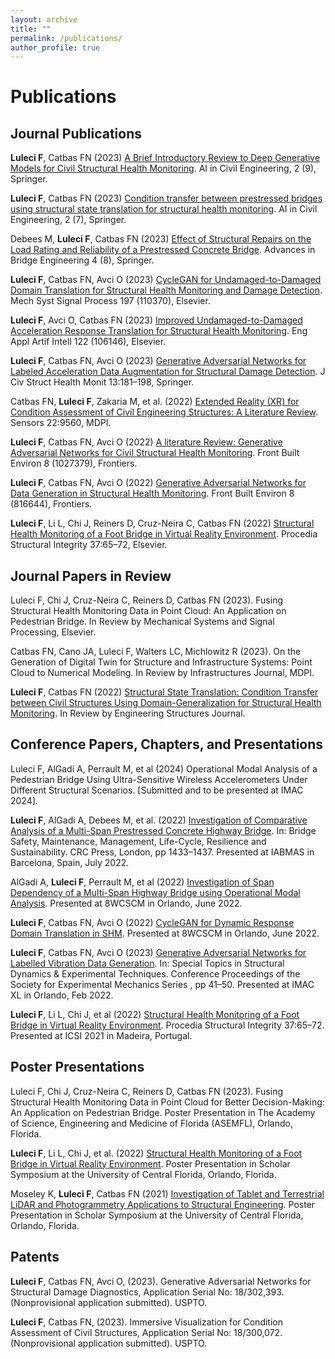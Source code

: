 ```yaml
---
layout: archive
title: ""
permalink: /publications/
author_profile: true
---
```


# Publications

## Journal Publications

**Luleci F**, Catbas FN (2023) [A Brief Introductory Review to Deep Generative Models for Civil Structural Health Monitoring](https://doi.org/10.1007/s43503-023-00017-z). AI in Civil Engineering, 2 (9), Springer.

**Luleci F**, Catbas FN (2023) [Condition transfer between prestressed bridges using structural state translation for structural health monitoring](https://doi.org/10.1007/s43503-023-00016-0). AI in Civil Engineering, 2 (7), Springer.

Debees M, **Luleci F**, Catbas FN (2023) [Effect of Structural Repairs on the Load Rating and Reliability of a Prestressed Concrete Bridge](https://doi.org/10.1186/s43251-023-00087-0). Advances in Bridge Engineering 4 (8), Springer.

**Luleci F**, Catbas FN, Avci O (2023) [CycleGAN for Undamaged-to-Damaged Domain Translation for Structural Health Monitoring and Damage Detection]( https://doi.org/10.1016/j.ymssp.2023.110370). Mech Syst Signal Process 197 (110370), Elsevier. 

**Luleci F**, Avci O, Catbas FN (2023) [Improved Undamaged-to-Damaged Acceleration Response Translation for Structural Health Monitoring](https://doi.org/10.1016/j.engappai.2023.106146). Eng Appl Artif Intell 122 (106146), Elsevier. 

**Luleci F**, Catbas FN, Avci O (2023) [Generative Adversarial Networks for Labeled Acceleration Data Augmentation for Structural Damage Detection](https://doi.org/10.1007/s13349-022-00627-8). J Civ Struct Health Monit 13:181–198, Springer. 

Catbas FN, **Luleci F**, Zakaria M, et al. (2022) [Extended Reality (XR) for Condition Assessment of Civil Engineering Structures: A Literature Review](https://doi.org/10.3390/s22239560). Sensors 22:9560, MDPI.  

**Luleci F**, Catbas FN, Avci O (2022) [A literature Review: Generative Adversarial Networks for Civil Structural Health Monitoring](https://doi.org/10.3389/fbuil.2022.1027379). Front Built Environ 8 (1027379), Frontiers.

**Luleci F**, Catbas FN, Avci O (2022) [Generative Adversarial Networks for Data Generation in Structural Health Monitoring](https://doi.org/10.3389/fbuil.2022.816644). Front Built Environ 8 (816644), Frontiers. 

**Luleci F**, Li L, Chi J, Reiners D, Cruz-Neira C, Catbas FN (2022) [Structural Health Monitoring of a Foot Bridge in Virtual Reality Environment](https://doi.org/10.1016/j.prostr.2022.01.060). Procedia Structural Integrity 37:65–72, Elsevier.


## Journal Papers in Review

Luleci F, Chi J, Cruz-Neira C, Reiners D, Catbas FN (2023). Fusing Structural Health Monitoring Data in Point Cloud: An Application on Pedestrian Bridge. In Review by Mechanical Systems and Signal Processing, Elsevier.

Catbas FN, Cano JA, Luleci F, Walters LC, Michlowitz R (2023). On the Generation of Digital Twin for Structure and Infrastructure Systems: Point Cloud to Numerical Modeling. In Review by Infrastructures Journal, MDPI.

**Luleci F**, Catbas FN (2022) [Structural State Translation: Condition Transfer between Civil Structures Using Domain-Generalization for Structural Health Monitoring](https://doi.org/10.48550/arXiv.2212.14048). In Review by Engineering Structures Journal. 

## Conference Papers, Chapters, and Presentations

Luleci F, AlGadi A, Perrault M, et al (2024) Operational Modal Analysis of a Pedestrian Bridge Using Ultra-Sensitive Wireless Accelerometers Under Different Structural Scenarios. [Submitted and to be presented at IMAC 2024].

**Luleci F**, AlGadi A, Debees M, et al. (2022) [Investigation of Comparative Analysis of a Multi-Span Prestressed Concrete Highway Bridge](http://dx.doi.org/10.1201/9781003322641-174). In: Bridge Safety, Maintenance, Management, Life-Cycle, Resilience and Sustainability. CRC Press, London, pp 1433–1437. Presented at IABMAS in Barcelona, Spain, July 2022.

AlGadi A, **Luleci F**, Perrault M, et al (2022) [Investigation of Span Dependency of a Multi-Span Highway Bridge using Operational Modal Analysis](https://www.researchgate.net/publication/371251319_Investigation_of_Span_Dependency_of_a_Multi-Span_Highway_Bridge). Presented at 8WCSCM in Orlando, June 2022.

**Luleci F**, Catbas FN, Avci O (2022) [CycleGAN for Dynamic Response Domain Translation in SHM](https://www.researchgate.net/publication/371251316_CycleGAN_for_Dynamic_Response_Domain_Translation_in_SHM). Presented at 8WCSCM in Orlando, June 2022.

**Luleci F**, Catbas FN, Avci O (2023) [Generative Adversarial Networks for Labelled Vibration Data Generation](https://doi.org/10.1007/978-3-031-05405-1_5). In: Special Topics in Structural Dynamics & Experimental Techniques. Conference Proceedings of the Society for Experimental Mechanics Series , pp 41–50. Presented at IMAC XL in Orlando, Feb 2022.  

**Luleci F**, Li L, Chi J, et al (2022) [Structural Health Monitoring of a Foot Bridge in Virtual Reality Environment](https://doi.org/10.1016/j.prostr.2022.01.060). Procedia Structural Integrity 37:65–72. Presented at ICSI 2021 in Madeira, Portugal.

## Poster Presentations

Luleci F, Chi J, Cruz-Neira C, Reiners D, Catbas FN (2023). Fusing Structural Health Monitoring Data in Point Cloud for Better Decision-Making: An Application on Pedestrian Bridge. Poster Presentation in The Academy of Science, Engineering and Medicine of Florida (ASEMFL), Orlando, Florida.

**Luleci F**, Li L, Chi J, et al. (2022) [Structural Health Monitoring of a Foot Bridge in Virtual Reality Environment](https://doi.org/10.13140/RG.2.2.27905.33124). Poster Presentation in Scholar Symposium at the University of Central Florida, Orlando, Florida.

Moseley K, **Luleci F**, Catbas FN (2021) [Investigation of Tablet and Terrestrial LiDAR and Photogrammetry Applications to Structural Engineering](https://doi.org/10.13140/RG.2.2.10193.66406). Poster Presentation in Scholar Symposium at the University of Central Florida, Orlando, Florida. 

## Patents

**Luleci F**, Catbas FN, Avci O, (2023). Generative Adversarial Networks for Structural Damage Diagnostics, Application Serial No: 18/302,393. (Nonprovisional application submitted). USPTO.

**Luleci F**, Catbas FN, (2023). Immersive Visualization for Condition Assessment of Civil Structures, Application Serial No: 18/300,072. (Nonprovisional application submitted). USPTO.

